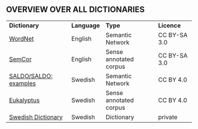 ## OVERVIEW OVER ALL DICTIONARIES
<table>
    <tr>
        <td><b>Dictionary</b></td>
        <td><b>Language</b></td>
        <td><b>Type</b></td>
        <td><b>Licence</b></td>
    </tr>
    <tr>
        <td><a href="https://github.com/joni0700/dictionary_overview/blob/main/WordNet.md">WordNet</a></td>
        <td>English</td>
        <td>Semantic Network</td>
        <td>CC BY-SA 3.0</td>
    </tr>
    <tr>
        <td><a href="[#semcor](https://github.com/joni0700/dictionary_overview/blob/main/SemCor.md)">SemCor</a></td>
        <td>English</td>
        <td>Sense annotated corpus</td>
        <td>CC BY-SA 3.0</td>
    </tr>
    <tr>
        <td><a href="#[saldo](https://github.com/joni0700/dictionary_overview/blob/main/SALDO.md)">SALDO/SALDO: examples</a></td>
        <td>Swedish</td>
        <td>Semantic Network</td>
        <td>CC BY 4.0</td>
    </tr>
    <tr>
        <td><a href="#[eukalyptus](https://github.com/joni0700/dictionary_overview/blob/main/Eukalyptus.md)">Eukalyptus</a></td>
        <td>Swedish</td>
        <td>Sense annotated corpus</td>
        <td>CC BY 4.0</td>
    </tr>
    <tr>
        <td><a href="#[swdict](https://github.com/joni0700/dictionary_overview/blob/main/SwedishDictionary.md)">Swedish Dictionary</a></td>
        <td>Swedish</td>
        <td>Dictionary</td>
        <td>private</td>
    </tr>
